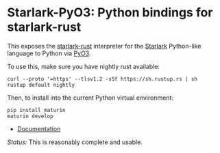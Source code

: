 # Starlark-PyO3: Python bindings for starlark-rust

This exposes the
[starlark-rust](https://github.com/facebookexperimental/starlark-rust/)
interpreter for the
[Starlark](https://github.com/bazelbuild/starlark/blob/master/spec.md)
Python-like language to Python via [PyO3](https://pyo3.rs).

To use this, make sure you have nightly rust available:
```
curl --proto '=https' --tlsv1.2 -sSf https://sh.rustup.rs | sh
rustup default nightly
```

Then, to install into the current Python virtual environment:
```
pip install maturin
maturin develop
```

- [Documentation](https://documen.tician.de/starlark-pyo3/)

*Status:* This is reasonably complete and usable.
